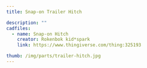 ```yaml
---
title: Snap-on Trailer Hitch

description: ""
cadfiles:
  - name: Snap-on Hitch
    creator: Rokenbok kid*spark
    link: https://www.thingiverse.com/thing:325193

thumb: /img/parts/trailer-hitch.jpg
---
```

